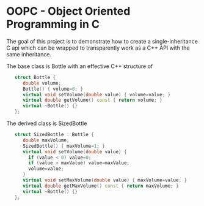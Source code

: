 # OOPC - Object Oriented Programming in C

The goal of this project is to demonstrate how to create a single-inheritance
C api which can be wrapped to transparently work as a C++ API with the same
inheritance.

The base class is Bottle with an effective C++ structure of

```c++
   struct Bottle {
      double volume;
      Bottle() { volume=0; }
      virtual void setVolume(double value) { volume=value; }
      virtual double getVolume() const { return volume; }
      virtual ~Bottle() {}
   };
```

The derived class is SizedBottle

```c++
   struct SizedBottle : Bottle {
      double maxVolume;
      SizedBottle() { maxVolume=1; }
      virtual void setVolume(double value) {
        if (value < 0) value=0;
        if (value > maxValue) value=maxValue;
        volume=value;
      }
      virtual void setMaxVolume(double value) { maxVolume=value; }
      virtual double getMaxVolume() const { return maxVolume; }
      virtual ~Bottle() {}
   };
```
